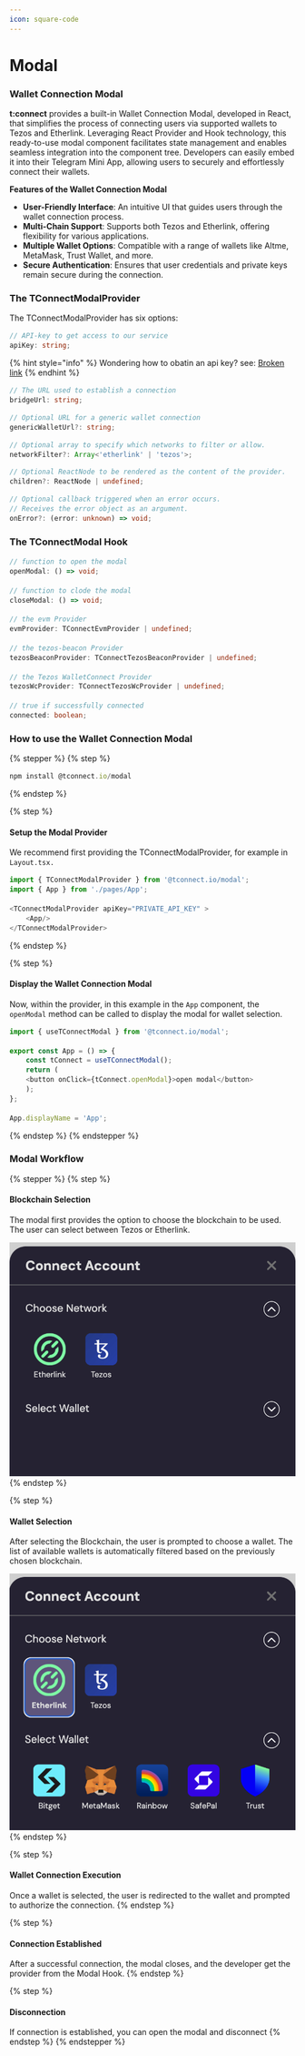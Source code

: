```yaml
---
icon: square-code
---
```


# Modal

### Wallet Connection Modal

**t:connect** provides a built-in Wallet Connection Modal, developed in React, that simplifies the process of connecting users via supported wallets to Tezos and Etherlink. Leveraging React Provider and Hook technology, this ready-to-use modal component facilitates state management and enables seamless integration into the component tree. Developers can easily embed it into their Telegram Mini App, allowing users to securely and effortlessly connect their wallets.

**Features of the Wallet Connection Modal**

* **User-Friendly Interface**: An intuitive UI that guides users through the wallet connection process.
* **Multi-Chain Support**: Supports both Tezos and Etherlink, offering flexibility for various applications.
* **Multiple Wallet Options**: Compatible with a range of wallets like Altme, MetaMask, Trust Wallet, and more.
* **Secure Authentication**: Ensures that user credentials and private keys remain secure during the connection.

### The TConnectModalProvider

The TConnectModalProvider has six options:

```typescript
// API-key to get access to our service
apiKey: string; 
```

{% hint style="info" %}
Wondering how to obatin an api key? see: [Broken link](broken-reference "mention")
{% endhint %}

```typescript
// The URL used to establish a connection
bridgeUrl: string;
```

```typescript
// Optional URL for a generic wallet connection
genericWalletUrl?: string;
```

```typescript
// Optional array to specify which networks to filter or allow.
networkFilter?: Array<'etherlink' | 'tezos'>;
```

```typescript
// Optional ReactNode to be rendered as the content of the provider.
children?: ReactNode | undefined; 
```

```typescript
// Optional callback triggered when an error occurs.
// Receives the error object as an argument.
onError?: (error: unknown) => void;
```

### The TConnectModal Hook

```typescript
// function to open the modal
openModal: () => void;

// function to clode the modal
closeModal: () => void;

// the evm Provider
evmProvider: TConnectEvmProvider | undefined;

// the tezos-beacon Provider
tezosBeaconProvider: TConnectTezosBeaconProvider | undefined;

// the Tezos WalletConnect Provider
tezosWcProvider: TConnectTezosWcProvider | undefined;

// true if successfully connected
connected: boolean;
```

### How to use the Wallet Connection Modal

{% stepper %}
{% step %}
```typescript
npm install @tconnect.io/modal
```
{% endstep %}

{% step %}
#### Setup the Modal Provider

We recommend first providing the TConnectModalProvider, for example in `Layout.tsx.`&#x20;

```typescript
import { TConnectModalProvider } from '@tconnect.io/modal';
import { App } from './pages/App';

<TConnectModalProvider apiKey="PRIVATE_API_KEY" >			
    <App/>				
</TConnectModalProvider>
```
{% endstep %}

{% step %}
#### Display the Wallet Connection Modal

Now, within the provider, in this example in the `App` component, the `openModal` method can be called to display the modal for wallet selection.

```typescript
import { useTConnectModal } from '@tconnect.io/modal';

export const App = () => {
	const tConnect = useTConnectModal();
	return (
	<button onClick={tConnect.openModal}>open modal</button>
	);
};

App.displayName = 'App';
```
{% endstep %}
{% endstepper %}

### Modal Workflow

{% stepper %}
{% step %}
#### Blockchain  Selection

The modal first provides the option to choose the blockchain  to be used. The user can select between Tezos or Etherlink.

<img src="../../.gitbook/assets/Screenshot 2024-11-05 at 09.24.27.png" alt="" data-size="original">
{% endstep %}

{% step %}
#### Wallet Selection

After selecting the Blockchain, the user is prompted to choose a wallet. The list of available wallets is automatically filtered based on the previously chosen blockchain.

<img src="../../.gitbook/assets/Screenshot 2024-11-05 at 09.24.46.png" alt="" data-size="original">
{% endstep %}

{% step %}
#### Wallet Connection Execution

Once a wallet is selected, the user is redirected to the wallet and prompted to authorize the connection.
{% endstep %}

{% step %}
#### Connection Established

After a successful connection, the modal closes, and the developer get the provider from the Modal Hook.&#x20;
{% endstep %}

{% step %}
#### Disconnection

If  connection is established, you can open the modal and disconnect&#x20;
{% endstep %}
{% endstepper %}
